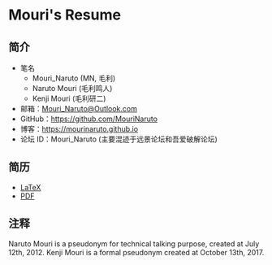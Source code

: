 ﻿# Mouri's Resume

## 简介

- 笔名
  - Mouri_Naruto (MN, 毛利)
  - Naruto Mouri (毛利鸣人)
  - Kenji Mouri (毛利研二)
- 邮箱：Mouri_Naruto@Outlook.com
- GitHub：https://github.com/MouriNaruto
- 博客：https://mourinaruto.github.io
- 论坛 ID：Mouri_Naruto (主要混迹于远景论坛和吾爱破解论坛)


## 简历

- [LaTeX](formal-resume-zh-cn/resume.tex)
- [PDF](formal-resume-zh-cn/resume.pdf)

## 注释

Naruto Mouri is a pseudonym for technical talking purpose, created at July 
12th, 2012. Kenji Mouri is a formal pseudonym created at October 13th, 2017.
